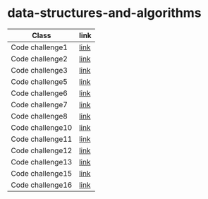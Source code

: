 # data-structures-and-algorithms

| Class   | link                                                                               |
| ------- | ------------------                                                                 |
| Code challenge1 | [link](https://github.com/Mohammed1994Mosleh/data-structures-and-algorithms/blob/main/codechallenge-1/README1.md)               |
| Code challenge2 | [link](https://github.com/Mohammed1994Mosleh/data-structures-and-algorithms/blob/main/codechalleng-2/README.md)                 |
| Code challenge3 | [link](https://github.com/Mohammed1994Mosleh/data-structures-and-algorithms/blob/main/codechalleng-3/README.md)                 |
| Code challenge5 | [link](https://github.com/Mohammed1994Mosleh/data-structures-and-algorithms/blob/linked-list/class05/Readme.md)                 |
| Code challenge6 | [link](https://github.com/Mohammed1994Mosleh/data-structures-and-algorithms/blob/linked-list/codechallenge6/Readme.md)          |
| Code challenge7 | [link](https://github.com/Mohammed1994Mosleh/data-structures-and-algorithms/blob/linked-list-kth/codechallenge7/Readme.md)      |
| Code challenge8 | [link](https://github.com/Mohammed1994Mosleh/data-structures-and-algorithms/blob/challenge89/class89/README.md)                 |
| Code challenge10 | [link](https://github.com/Mohammed1994Mosleh/data-structures-and-algorithms/blob/main/challenge10/README.md)                   |
| Code challenge11 | [link](https://github.com/Mohammed1994Mosleh/data-structures-and-algorithms/blob/main/challenge11/README.md)                   |
| Code challenge12 | [link](https://github.com/Mohammed1994Mosleh/data-structures-and-algorithms/blob/stack-queue-animal-shelter/challenge12/README.md)|
| Code challenge13 | [link](https://github.com/Mohammed1994Mosleh/data-structures-and-algorithms/blob/main/ch13/README.md)|
| Code challenge15 | [link](https://github.com/Mohammed1994Mosleh/data-structures-and-algorithms/blob/main/trees/README.md)|
| Code challenge16 | [link](https://github.com/Mohammed1994Mosleh/data-structures-and-algorithms/blob/tree-max/trees/README.md)|





